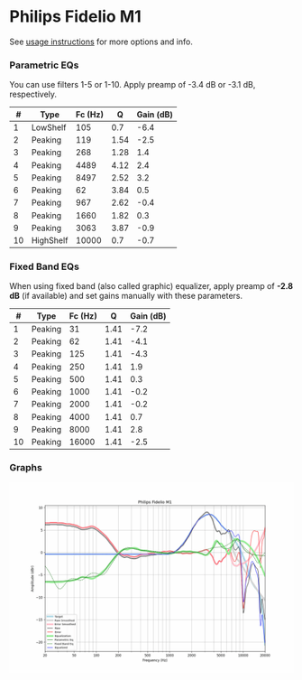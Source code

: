 # Philips Fidelio M1
See [usage instructions](https://github.com/jaakkopasanen/AutoEq#usage) for more options and info.

### Parametric EQs
You can use filters 1-5 or 1-10. Apply preamp of -3.4 dB or -3.1 dB, respectively.

|   # | Type      |   Fc (Hz) |    Q |   Gain (dB) |
|-----|-----------|-----------|------|-------------|
|   1 | LowShelf  |       105 | 0.7  |        -6.4 |
|   2 | Peaking   |       119 | 1.54 |        -2.5 |
|   3 | Peaking   |       268 | 1.28 |         1.4 |
|   4 | Peaking   |      4489 | 4.12 |         2.4 |
|   5 | Peaking   |      8497 | 2.52 |         3.2 |
|   6 | Peaking   |        62 | 3.84 |         0.5 |
|   7 | Peaking   |       967 | 2.62 |        -0.4 |
|   8 | Peaking   |      1660 | 1.82 |         0.3 |
|   9 | Peaking   |      3063 | 3.87 |        -0.9 |
|  10 | HighShelf |     10000 | 0.7  |        -0.7 |

### Fixed Band EQs
When using fixed band (also called graphic) equalizer, apply preamp of **-2.8 dB** (if available) and set gains manually with these parameters.

|   # | Type    |   Fc (Hz) |    Q |   Gain (dB) |
|-----|---------|-----------|------|-------------|
|   1 | Peaking |        31 | 1.41 |        -7.2 |
|   2 | Peaking |        62 | 1.41 |        -4.1 |
|   3 | Peaking |       125 | 1.41 |        -4.3 |
|   4 | Peaking |       250 | 1.41 |         1.9 |
|   5 | Peaking |       500 | 1.41 |         0.3 |
|   6 | Peaking |      1000 | 1.41 |        -0.2 |
|   7 | Peaking |      2000 | 1.41 |        -0.2 |
|   8 | Peaking |      4000 | 1.41 |         0.7 |
|   9 | Peaking |      8000 | 1.41 |         2.8 |
|  10 | Peaking |     16000 | 1.41 |        -2.5 |

### Graphs
![](./Philips%20Fidelio%20M1.png)
